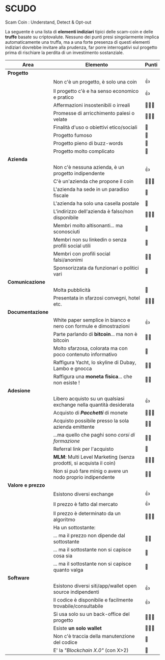 # SCUDO
Scam Coin : Understand, Detect & Opt-out

La seguente è una lista di **elementi indiziari** tipici delle scam-coin e delle **truffe** basate su criptovalute. Nessuno dei punti presi singolarmente implica automaticamente una truffa, ma a una forte presenza di questi elementi indiziari dovrebbe invitare alla prudenza, far porre interrogativi sul progetto prima di rischiare la perdita di un investimento sostanziale.



| Area | Elemento  | Punti |
|--------------------|------------------------------------------------------------------|-------------------------|
|**Progetto**            | | |
|   |Non c'è un progetto, è solo una coin |:+1:|
|   |Il progetto c'è e ha senso economico e pratico |:+1:|
|   |Affermazioni insostenibili o irreali                          | :shit::shit::shit: |  
|   |Promesse di arricchimento palesi o velate                     | :shit::shit::shit: | 
|   |Finalità d'uso o obiettivi etico/sociali                      |:shit:|
|   |Progetto fumoso |:shit:|
|   |Progetto pieno di buzz-words |:shit:|
|   |Progetto molto complicato |:shit:|
|**Azienda**             | | |
|   |Non c'è nessuna azienda, è un progetto indipendente           |:+1:|
|   |C'è un'azienda che propone il coin                            |:shit::shit::shit:|
|   |L'azienda ha sede in un paradiso fiscale                      |:shit:|
|   |L'azienda ha solo una casella postale                         |:shit:|
|   |L'indirizzo dell'azienda è falso/non disponibile              |:shit::shit::shit:|
|   |Membri molto altisonanti... ma sconosciuti |:shit:|
|   |Membri non su linkedin o senza profili social utili|:shit:|
|   |Membri con profili social falsi/anonimi |:shit::shit:|
|   |Sponsorizzata da funzionari o politici vari |:shit:|
|**Comunicazione**       | | |
|   |Molta pubblicità                                              |:shit:|
|   |Presentata in sfarzosi convegni, hotel etc. |:shit::shit::shit:|
|**Documentazione**      | | |
|   |White paper semplice in bianco e nero con formule e dimostrazioni |:+1:|
|   |Parte parlando di **bitcoin**... ma non è bitcoin|:shit::shit:|
|   |Molto sfarzosa, colorata ma con poco contenuto informativo |:shit:|
|   |Raffigura Yacht, lo skyline di Dubay, Lambo e gnocca |:shit::shit:|
|   |Raffigura una **moneta fisica**... che non esiste ! |:shit::shit:|
|**Adesione**            | | |
|   |Libero acquisto su un qualsiasi exchange nella quantità desiderata |:+1:|
|   |Acquisto di ***Pacchetti*** di monete                              |:shit::shit::shit:|
|   |Acquisto possibile presso la sola azienda emittente                |:shit::shit:|
|   |...ma quello che paghi sono *corsi di formazione*  |:shit::shit:|
|   |Referral link per l'acquisto                                       |:shit:|
|   |**MLM**: Multi Level Marketing (senza prodotti, si acquista il coin)  |:shit::shit::shit:|
|   |Non si può fare minig o avere un nodo proprio indipendente |:shit::shit:|
|**Valore e prezzo**              | | |
|   |Esistono diversi exchange |:+1:|
|   |Il prezzo è fatto dal mercato|:+1:|
|   |Il prezzo è determinato da un algoritmo |:shit::shit::shit:|
|   |Ha un sottostante:  | |
|   |... ma il prezzo non dipende dal sottostante |:shit::shit:|
|   |... ma il sottostante non si capisce cosa sia |:shit:|
|   |... ma il sottostante non si capisce quanto valga |:shit:|
|**Software**                 | | |
|   |Esistono diversi siti/app/wallet open source indipendenti |:+1:|
|   |Il codice è disponibile e facilmente trovabile/consultabile |:+1:|
|   |Si usa solo su un back-office del progetto |:shit::shit::shit:|
|   |Esiste **un solo wallet**  |:shit::shit::shit:|
|   |Non c'è traccia della manutenzione del codice |:shit:|
|   |E' la *"Blockchain X.0"* (con X>2) |:shit:|
